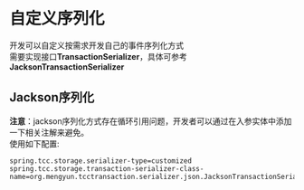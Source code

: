 # 自定义序列化
开发可以自定义按需求开发自己的事件序列化方式  
需要实现接口**TransactionSerializer**，具体可参考**JacksonTransactionSerializer**  
## Jackson序列化 
**注意**：jackson序列化方式存在循环引用问题，开发者可以通过在入参实体中添加一下相关注解来避免。  
使用如下配置:  
```properties
spring.tcc.storage.serializer-type=customized
spring.tcc.storage.transaction-serializer-class-name=org.mengyun.tcctransaction.serializer.json.JacksonTransactionSerializer
```
